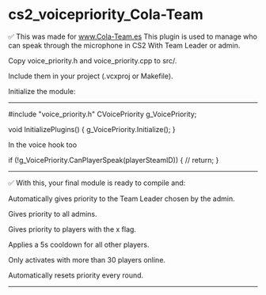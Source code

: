 # cs2_voicepriority_Cola-Team
✅ This was made for www.Cola-Team.es
This plugin is used to manage who can speak through the microphone in CS2 With Team Leader or admin.

Copy voice_priority.h and voice_priority.cpp to src/.

Include them in your project (.vcxproj or Makefile).

Initialize the module:

-----------------------------------------------------

#include "voice_priority.h"
CVoicePriority g_VoicePriority;

void InitializePlugins()
{
    g_VoicePriority.Initialize();
}




In the voice hook too

if (!g_VoicePriority.CanPlayerSpeak(playerSteamID))
{
    // 
    return;
}

-----------------------------------------------------

✅ With this, your final module is ready to compile and:

Automatically gives priority to the Team Leader chosen by the admin.

Gives priority to all admins.

Gives priority to players with the x flag.

Applies a 5s cooldown for all other players.

Only activates with more than 30 players online.

Automatically resets priority every round.

-----------------------------------------------------

